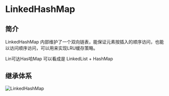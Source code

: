 # LinkedHashMap

## 简介

LinkedHashMap 内部维护了一个双向链表，能保证元素按插入的顺序访问，也能以访问顺序访问，可以用来实现LRU缓存策略。

Lin可达Has哈Map 可以看成是 LinkedList + HashMap



## 继承体系

![LinkedHashMap](C:\Users\Administrator\Desktop\note\img\LinkedHashMap-01.png)

